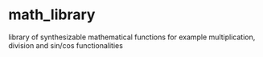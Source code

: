 # math_library
library of synthesizable mathematical functions for example multiplication, division and sin/cos functionalities
